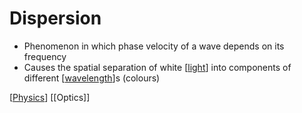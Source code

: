 # Dispersion

- Phenomenon in which phase velocity of a wave depends on its frequency
- Causes the spatial separation of white [[light]] into components of different [[wavelength]]s (colours)

[[Physics]] [[Optics]]

[//begin]: # "Autogenerated link references for markdown compatibility"
[light]: light "Light"
[wavelength]: wavelength "Wavelength"
[Physics]: physics "Physics"
[//end]: # "Autogenerated link references"